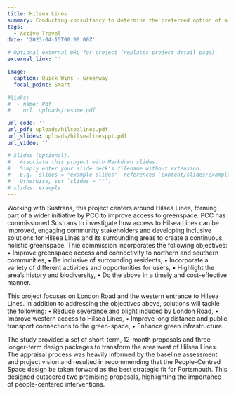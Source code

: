 ```yaml
---
title: Hilsea Lines
summary: Conducting consultancy to determine the preferred option of a more liveable Portsmouth
tags:
  - Active Travel
date: '2023-04-15T00:00:00Z'

# Optional external URL for project (replaces project detail page).
external_link: ''

image:
  caption: Quick Wins - Greenway
  focal_point: Smart

#links:
#  - name: Pdf
#    url: uploads/resume.pdf

url_code: ''
url_pdf: uploads/hilsealines.pdf
url_slides: uploads/hilsealinesppt.pdf
url_video: ''

# Slides (optional).
#   Associate this project with Markdown slides.
#   Simply enter your slide deck's filename without extension.
#   E.g. `slides = "example-slides"` references `content/slides/example-slides.md`.
#   Otherwise, set `slides = ""`.
# slides: example
---
```


Working with Sustrans, this project centers around Hilsea Lines, forming part of a wider initiative by PCC to improve access to greenspace. PCC has commissioned Sustrans to investigate how access to Hilsea Lines can be improved, engaging community stakeholders and developing inclusive solutions for Hilsea Lines and its surrounding areas to create a continuous, holistic greenspace. Thie commission incorporates the following objectives:
•	Improve greenspace access and connectivity to northern and southern communities,
•	Be inclusive of surrounding residents,
•	Incorporate a variety of different activities and opportunities for users,
•	Highlight the area’s history and biodiversity,
•	Do the above in a timely and cost-effective manner. 


This project focuses on London Road and the western entrance to Hilsea Lines. In addition to addressing the objectives above, solutions will tackle the following:
•	Reduce severance and blight induced by London Road,
•	Improve western access to Hilsea Lines,
•	Improve long distance and public transport connections to the green-space, 
•	Enhance green infrastructure.


The study provided a set of short-term, 12-month proposals and three longer-term design packages to transform the area west of Hilsea Lines. The appraisal process was heavily informed by the baseline assessment and project vision and resulted in recommending that the People-Centred Space design be taken forward as the best strategic fit for Portsmouth. This designed outscored two promising proposals, highlighting the importance of people-centered interventions.

